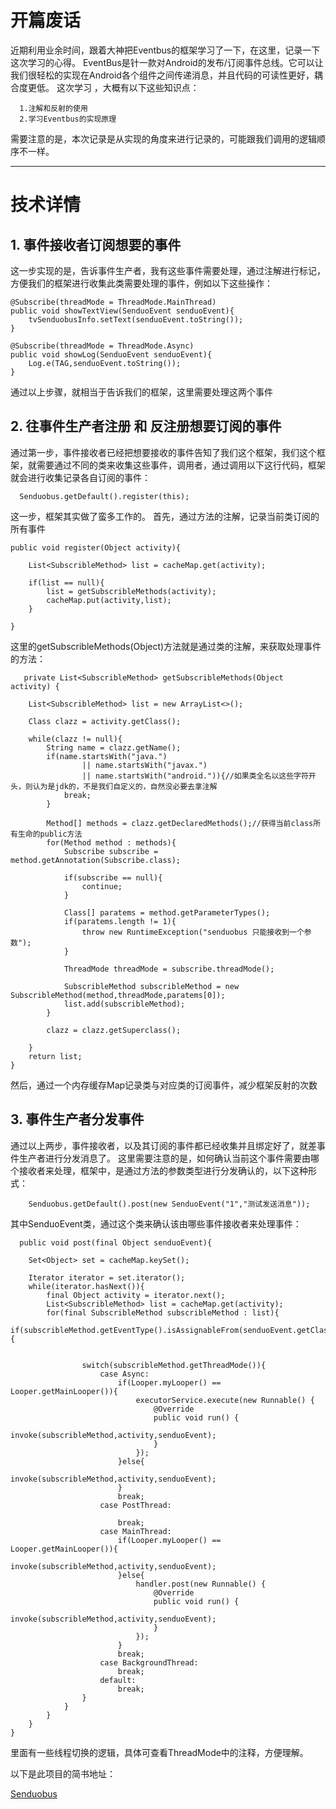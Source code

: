 # **开篇废话** #

近期利用业余时间，跟着大神把Eventbus的框架学习了一下，在这里，记录一下这次学习的心得。
EventBus是针一款对Android的发布/订阅事件总线。它可以让我们很轻松的实现在Android各个组件之间传递消息，并且代码的可读性更好，耦合度更低。
这次学习 ，大概有以下这些知识点：

      1.注解和反射的使用
      2.学习Eventbus的实现原理
需要注意的是，本次记录是从实现的角度来进行记录的，可能跟我们调用的逻辑顺序不一样。

----------


# **技术详情** #

## **1. 事件接收者订阅想要的事件** ##
这一步实现的是，告诉事件生产者，我有这些事件需要处理，通过注解进行标记，方便我们的框架进行收集此类需要处理的事件，例如以下这些操作：

    @Subscribe(threadMode = ThreadMode.MainThread)
    public void showTextView(SenduoEvent senduoEvent){
        tvSenduobusInfo.setText(senduoEvent.toString());
    }

    @Subscribe(threadMode = ThreadMode.Async)
    public void showLog(SenduoEvent senduoEvent){
        Log.e(TAG,senduoEvent.toString());
    }


通过以上步骤，就相当于告诉我们的框架，这里需要处理这两个事件


## **2. 往事件生产者注册 和 反注册想要订阅的事件** ##

通过第一步，事件接收者已经把想要接收的事件告知了我们这个框架，我们这个框架，就需要通过不同的类来收集这些事件，调用者，通过调用以下这行代码，框架就会进行收集记录各自订阅的事件：

      Senduobus.getDefault().register(this);

这一步，框架其实做了蛮多工作的。
首先，通过方法的注解，记录当前类订阅的所有事件

    public void register(Object activity){

        List<SubscribleMethod> list = cacheMap.get(activity);

        if(list == null){
            list = getSubscribleMethods(activity);
            cacheMap.put(activity,list);
        }

    }

这里的getSubscribleMethods(Object)方法就是通过类的注解，来获取处理事件的方法：
      
       private List<SubscribleMethod> getSubscribleMethods(Object activity) {

        List<SubscribleMethod> list = new ArrayList<>();

        Class clazz = activity.getClass();

        while(clazz != null){
            String name = clazz.getName();
            if(name.startsWith("java.")
                    || name.startsWith("javax.")
                    || name.startsWith("android.")){//如果类全名以这些字符开头，则认为是jdk的，不是我们自定义的，自然没必要去拿注解
                break;
            }

            Method[] methods = clazz.getDeclaredMethods();//获得当前class所有生命的public方法
            for(Method method : methods){
                Subscribe subscribe = method.getAnnotation(Subscribe.class);

                if(subscribe == null){
                    continue;
                }

                Class[] paratems = method.getParameterTypes();
                if(paratems.length != 1){
                    throw new RuntimeException("senduobus 只能接收到一个参数");
                }

                ThreadMode threadMode = subscribe.threadMode();

                SubscribleMethod subscribleMethod = new SubscribleMethod(method,threadMode,paratems[0]);
                list.add(subscribleMethod);
            }

            clazz = clazz.getSuperclass();

        }
        return list;
    }

然后，通过一个内存缓存Map记录类与对应类的订阅事件，减少框架反射的次数

## **3. 事件生产者分发事件** ##

通过以上两步，事件接收者，以及其订阅的事件都已经收集并且绑定好了，就差事件生产者进行分发消息了。
这里需要注意的是，如何确认当前这个事件需要由哪个接收者来处理，框架中，是通过方法的参数类型进行分发确认的，以下这种形式：

        Senduobus.getDefault().post(new SenduoEvent("1","测试发送消息"));

其中SenduoEvent类，通过这个类来确认该由哪些事件接收者来处理事件：

      public void post(final Object senduoEvent){

        Set<Object> set = cacheMap.keySet();

        Iterator iterator = set.iterator();
        while(iterator.hasNext()){
            final Object activity = iterator.next();
            List<SubscribleMethod> list = cacheMap.get(activity);
            for(final SubscribleMethod subscribleMethod : list){
                if(subscribleMethod.getEventType().isAssignableFrom(senduoEvent.getClass())){


                    switch(subscribleMethod.getThreadMode()){
                        case Async:
                            if(Looper.myLooper() == Looper.getMainLooper()){
                                executorService.execute(new Runnable() {
                                    @Override
                                    public void run() {
                                        invoke(subscribleMethod,activity,senduoEvent);
                                    }
                                });
                            }else{
                                invoke(subscribleMethod,activity,senduoEvent);
                            }
                            break;
                        case PostThread:

                            break;
                        case MainThread:
                            if(Looper.myLooper() == Looper.getMainLooper()){
                                invoke(subscribleMethod,activity,senduoEvent);
                            }else{
                                handler.post(new Runnable() {
                                    @Override
                                    public void run() {
                                        invoke(subscribleMethod,activity,senduoEvent);
                                    }
                                });
                            }
                            break;
                        case BackgroundThread:
                            break;
                        default:
                            break;
                    }
                }
            }
        }
    }


里面有一些线程切换的逻辑，具体可查看ThreadMode中的注释，方便理解。


以下是此项目的简书地址：

[Senduobus](https://www.jianshu.com/p/f26d7506c924)


